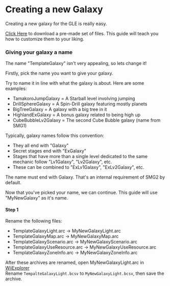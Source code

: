 # Creating a new Galaxy

Creating a new galaxy for the GLE is really easy.

[Click Here](https://github.com/SuperHackio/GalaxyLevelEngine/files/7795435/TemplateGalaxy.zip) to download a pre-made set of files. This guide will teach you how to customize them to your liking.


### Giving your galaxy a name
The name "TemplateGalaxy" isn't very appealing, so lets change it!

Firstly, pick the name you want to give your galaxy.

Try to name it in line with what the galaxy is about. Here are some examples:

- TamakoroJumpGalaxy = A Starball level involving jumping
- DrillSphereGalaxy = A Spin-Drill galaxy featuring mostly planets
- BigTreeGalaxy = A galaxy with a big tree in it
- HighlandExGalaxy = A bonus galaxy related to being high up
- CubeBubbleLv2Galaxy = The second Cube Bubble galaxy (name from SMG1)

Typically, galaxy names follow this convention:

- They all end with "Galaxy"
- Secret stages end with "ExGalaxy"
- Stages that have more than a single level dedicated to the same mechanic follow "Lv1Galaxy", "Lv2Galaxy", etc.
- These can be combined to "ExLv1Galaxy", "ExLv2Galaxy", etc.

The name must end with Galaxy. That's an internal requirement of SMG2 by default.


Now that you've picked your name, we can continue. This guide will use "MyNewGalaxy" as it's name.
#### Step 1
Rename the following files:

- TemplateGalaxyLight.arc -> MyNewGalaxyLight.arc
- TemplateGalaxyMap.arc -> MyNewGalaxyMap.arc
- TemplateGalaxyScenario.arc -> MyNewGalaxyScenario.arc
- TemplateGalaxyUseResource.arc -> MyNewGalaxyUseResource.arc
- TemplateGalaxyZoneInfo.arc -> MyNewGalaxyZoneInfo.arc

After these archives are renamed, open MyNewGalaxyLight.arc in [WiiExplorer](https://github.com/SuperHackio/WiiExplorer/Releases)<br/>
Rename `TempalteGalaxyLight.bcsv` to `MyNewGalaxyLight.bcsv`, then save the archive.
